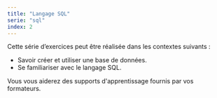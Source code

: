```yaml
---
title: "Langage SQL"
serie: "sql"
index: 2
---
```


Cette série d’exercices peut être réalisée dans les contextes suivants :

- Savoir créer et utiliser une base de données.
- Se familiariser avec le langage SQL.

Vous vous aiderez des supports d'apprentissage fournis par vos formateurs.
